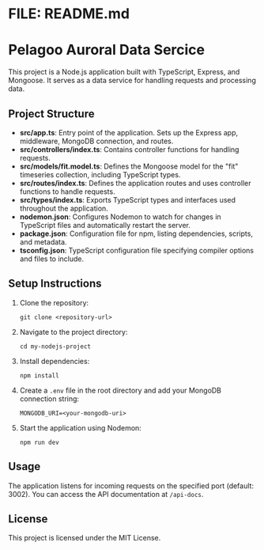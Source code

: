 # FILE: README.md

# Pelagoo Auroral Data Sercice

This project is a Node.js application built with TypeScript, Express, and Mongoose. It serves as a data service for handling requests and processing data.

## Project Structure

- **src/app.ts**: Entry point of the application. Sets up the Express app, middleware, MongoDB connection, and routes.
- **src/controllers/index.ts**: Contains controller functions for handling requests.
- **src/models/fit.model.ts**: Defines the Mongoose model for the "fit" timeseries collection, including TypeScript types.
- **src/routes/index.ts**: Defines the application routes and uses controller functions to handle requests.
- **src/types/index.ts**: Exports TypeScript types and interfaces used throughout the application.
- **nodemon.json**: Configures Nodemon to watch for changes in TypeScript files and automatically restart the server.
- **package.json**: Configuration file for npm, listing dependencies, scripts, and metadata.
- **tsconfig.json**: TypeScript configuration file specifying compiler options and files to include.

## Setup Instructions

1. Clone the repository:
   ```
   git clone <repository-url>
   ```

2. Navigate to the project directory:
   ```
   cd my-nodejs-project
   ```

3. Install dependencies:
   ```
   npm install
   ```

4. Create a `.env` file in the root directory and add your MongoDB connection string:
   ```
   MONGODB_URI=<your-mongodb-uri>
   ```

5. Start the application using Nodemon:
   ```
   npm run dev
   ```

## Usage

The application listens for incoming requests on the specified port (default: 3002). You can access the API documentation at `/api-docs`.

## License

This project is licensed under the MIT License.